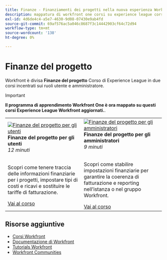 ```yaml
---
title: Finanze - Finanziamenti dei progetti nella nuova esperienza Workfront
description: mappatura di workfront one corsi su experience league corsi
exl-id: 4d6de4c4-a5e7-4630-9d08-07430e9ab4fd
source-git-commit: 69af576ac5a046c8687f3c14442903cf64c72d94
workflow-type: tm+mt
source-wordcount: '138'
ht-degree: 0%

---
```


# Finanze del progetto

Workfront è divisa **Finanze del progetto** Corso di Experience League in due corsi incentrati sui ruoli utente e amministratore.

>[!IMPORTANT]
>
>**Il programma di apprendimento Workfront One è ora mappato su questi corsi Experience League Workfront aggiornati.**.

<table>
  <tr>
   <td>
      <a href="https://experienceleague.adobe.com/docs/courses/using/workfront-u-1-2023-1-finances.html">
      <img alt="Finanze del progetto per gli utenti" src="https://cdn.experienceleague.adobe.com/thumb/project-finances-for-users.png"/>
      </a>
      <div>
         <strong>Finanze del progetto per gli utenti</strong></a>         
         <br/><em>12 minuti</em>
      </div>
      <p>
        <br/>
         Scopri come tenere traccia delle informazioni finanziarie per i progetti, impostare tipi di costi e ricavi e sostituire le tariffe di fatturazione.
      </p>
      <a  rel="noreferrer" target="_blank" href="https://experienceleague.adobe.com/docs/courses/using/workfront-u-1-2023-1-finances.html" class="spectrum-Button spectrum-Button--primary spectrum-Button--sizeM">
      <span class="spectrum-Button-label has-no-wrap has-text-weight-bold">Vai al corso</span>
      </a>
   </td>
      <td>
      <a href="https://experienceleague.adobe.com/docs/courses/using/workfront-a-1-2023-1-finances.html">
      <img alt="Finanze del progetto per gli amministratori" src="https://cdn.experienceleague.adobe.com/thumb/project-finances-for-administrators.png"/>
      </a>
      <div>
         <strong>Finanze del progetto per gli amministratori</strong></a>         
         <br/><em>9 minuti</em>
      </div>
      <p>
        <br/>
         Scopri come stabilire impostazioni finanziarie per garantire la coerenza di fatturazione e reporting nell’istanza o nel gruppo Workfront.
      </p>
      <a  rel="noreferrer" target="_blank" href="https://experienceleague.adobe.com/docs/courses/using/workfront-a-1-2023-1-finances.html" class="spectrum-Button spectrum-Button--primary spectrum-Button--sizeM">
      <span class="spectrum-Button-label has-no-wrap has-text-weight-bold">Vai al corso</span>
      </a>
   </td>
  </tr>

</table>

## Risorse aggiuntive

* [Corsi Workfront](https://experienceleague.adobe.com/?lang=en&amp;Solution=Workfront#courses)
* [Documentazione di Workfront](https://experienceleague.adobe.com/docs/workfront.html)
* [Tutorials Workfront](https://experienceleague.adobe.com/docs/workfront-learn/tutorials-workfront/home.html)
* [Workfront Communities](https://experienceleaguecommunities.adobe.com/t5/workfront/ct-p/workfront)


